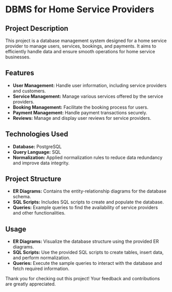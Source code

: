 # DBMS for Home Service Providers

## Project Description
This project is a database management system designed for a home service provider to manage users, services, bookings, and payments. It aims to efficiently handle data and ensure smooth operations for home service businesses.

## Features
- **User Management:** Handle user information, including service providers and customers.
- **Service Management:** Manage various services offered by the service providers.
- **Booking Management:** Facilitate the booking process for users.
- **Payment Management:** Handle payment transactions securely.
- **Reviews:** Manage and display user reviews for service providers.

## Technologies Used
- **Database:** PostgreSQL
- **Query Language:** SQL
- **Normalization:** Applied normalization rules to reduce data redundancy and improve data integrity.

## Project Structure
- **ER Diagrams:** Contains the entity-relationship diagrams for the database schema.
- **SQL Scripts:** Includes SQL scripts to create and populate the database.
- **Queries:** Example queries to find the availability of service providers and other functionalities.

## Usage
- **ER Diagrams:** Visualize the database structure using the provided ER diagrams.
- **SQL Scripts:** Use the provided SQL scripts to create tables, insert data, and perform normalization.
- **Queries:** Execute the sample queries to interact with the database and fetch required information.



Thank you for checking out this project! Your feedback and contributions are greatly appreciated.
